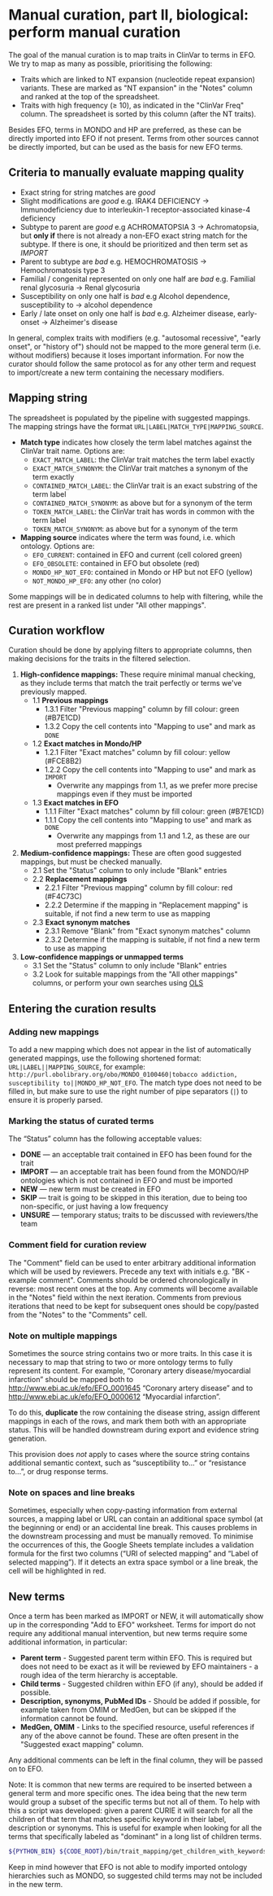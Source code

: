 # Manual curation, part II, biological: perform manual curation

The goal of the manual curation is to map traits in ClinVar to terms in EFO. We try to map as many as possible,
prioritising the following:
* Traits which are linked to NT expansion (nucleotide repeat expansion) variants. These are marked as "NT expansion" in
  the "Notes" column and ranked at the top of the spreadsheet.
* Traits with high frequency (≥ 10), as indicated in the "ClinVar Freq" column. The spreadsheet is sorted by this column
  (after the NT traits).

Besides EFO, terms in MONDO and HP are preferred, as these can be directly imported into EFO if not present.
Terms from other sources cannot be directly imported, but can be used as the basis for new EFO terms.

## Criteria to manually evaluate mapping quality

* Exact string for string matches are _good_
* Slight modifications are _good_ e.g. IRAK4 DEFICIENCY → Immunodeficiency due to interleukin-1 receptor-associated
  kinase-4 deficiency
* Subtype to parent are _good_ e.g ACHROMATOPSIA 3 → Achromatopsia, but **only if** there is not already a non-EFO exact
  string match for the subtype. If there is one, it should be prioritized and then term set as _IMPORT_
* Parent to subtype are _bad_ e.g. HEMOCHROMATOSIS → Hemochromatosis type 3
* Familial / congenital represented on only one half are _bad_ e.g. Familial renal glycosuria → Renal glycosuria
* Susceptibility on only one half is _bad_ e.g Alcohol dependence, susceptibility to → alcohol dependence
* Early / late onset on only one half is _bad_ e.g. Alzheimer disease, early-onset → Alzheimer's disease

In general, complex traits with modifiers (e.g. "autosomal recessive", "early onset", or "history of") should not be
mapped to the more general term (i.e. without modifiers) because it loses important information. For now the curator
should follow the same protocol as for any other term and request to import/create a new term containing the necessary
modifiers.

## Mapping string
The spreadsheet is populated by the pipeline with suggested mappings. The mapping strings have the format 
`URL|LABEL|MATCH_TYPE|MAPPING_SOURCE`.

* **Match type** indicates how closely the term label matches against the ClinVar trait name. Options are:
    * `EXACT_MATCH_LABEL`: the ClinVar trait matches the term label exactly
    * `EXACT_MATCH_SYNONYM`: the ClinVar trait matches a synonym of the term exactly
    * `CONTAINED_MATCH_LABEL`: the ClinVar trait is an exact substring of the term label
    * `CONTAINED_MATCH_SYNONYM`: as above but for a synonym of the term
    * `TOKEN_MATCH_LABEL`: the ClinVar trait has words in common with the term label
    * `TOKEN_MATCH_SYNONYM`: as above but for a synonym of the term
* **Mapping source** indicates where the term was found, i.e. which ontology. Options are:
    * `EFO_CURRENT`: contained in EFO and current (cell colored green)
    * `EFO_OBSOLETE`: contained in EFO but obsolete (red)
    * `MONDO_HP_NOT_EFO`: contained in Mondo or HP but not EFO (yellow)
    * `NOT_MONDO_HP_EFO`: any other (no color)

Some mappings will be in dedicated columns to help with filtering, while the rest are present in a ranked list under
"All other mappings".

## Curation workflow

Curation should be done by applying filters to appropriate columns, then making decisions for the traits in
the filtered selection.

1. **High-confidence mappings:** These require minimal manual checking, as they include terms that match the trait
   perfectly or terms we've previously mapped.
    * 1.1 **Previous mappings**
        * 1.3.1 Filter "Previous mapping" column by fill colour: green (#B7E1CD)
        * 1.3.2 Copy the cell contents into "Mapping to use" and mark as `DONE`
    * 1.2 **Exact matches in Mondo/HP**
        * 1.2.1 Filter "Exact matches" column by fill colour: yellow (#FCE8B2)
        * 1.2.2 Copy the cell contents into "Mapping to use" and mark as `IMPORT`
            * Overwrite any mappings from 1.1, as we prefer more precise mappings even if they must be imported
    * 1.3 **Exact matches in EFO**
        * 1.1.1 Filter "Exact matches" column by fill colour: green (#B7E1CD)
        * 1.1.1 Copy the cell contents into "Mapping to use" and mark as `DONE`
            * Overwrite any mappings from 1.1 and 1.2, as these are our most preferred mappings
2. **Medium-confidence mappings:** These are often good suggested mappings, but must be checked manually.
    * 2.1 Set the "Status" column to only include "Blank" entries
    * 2.2 **Replacement mappings**
        * 2.2.1 Filter "Previous mapping" column by fill colour: red (#F4C73C)
        * 2.2.2 Determine if the mapping in "Replacement mapping" is suitable, if not find a new term to use as mapping
    * 2.3 **Exact synonym matches**
        * 2.3.1 Remove "Blank" from "Exact synonym matches" column
        * 2.3.2 Determine if the mapping is suitable, if not find a new term to use as mapping
3. **Low-confidence mappings or unmapped terms**
    * 3.1 Set the "Status" column to only include "Blank" entries
    * 3.2 Look for suitable mappings from the "All other mappings" columns, or perform your own searches
      using [OLS](https://www.ebi.ac.uk/ols4/)

## Entering the curation results

### Adding new mappings

To add a new mapping which does not appear in the list of automatically generated mappings, use the following shortened
format: `URL|LABEL||MAPPING_SOURCE`, for example:
`http://purl.obolibrary.org/obo/MONDO_0100460|tobacco addiction, susceptibility to||MONDO_HP_NOT_EFO`.
The match type does not need to be filled in, but make sure to use the right number of pipe separators (`|`) to ensure
it is properly parsed.

### Marking the status of curated terms

The “Status” column has the following acceptable values:

* **DONE** — an acceptable trait contained in EFO has been found for the trait
* **IMPORT** — an acceptable trait has been found from the MONDO/HP ontologies which is not contained in EFO and must be
  imported
* **NEW** — new term must be created in EFO
* **SKIP** — trait is going to be skipped in this iteration, due to being too non-specific, or just having a low
  frequency
* **UNSURE** — temporary status; traits to be discussed with reviewers/the team

### Comment field for curation review

The "Comment" field can be used to enter arbitrary additional information which will be used by reviewers. Precede any
text with initials e.g. "BK - example comment". Comments should be ordered chronologically in reverse: most recent ones
at the top. Any comments will become available in the "Notes" field within the next iteration.
Comments from previous iterations that need to be kept for subsequent ones should be copy/pasted from the "Notes" to
the "Comments" cell.

### Note on multiple mappings

Sometimes the source string contains two or more traits. In this case it is necessary to map that string to two or more
ontology terms to fully represent its content. For example, “Coronary artery disease/myocardial infarction” should be
mapped both to http://www.ebi.ac.uk/efo/EFO_0001645 “Coronary artery disease” and
to http://www.ebi.ac.uk/efo/EFO_0000612 “Myocardial infarction”.

To do this, **duplicate** the row containing the disease string, assign different mappings in each of the rows, and mark
them both with an appropriate status. This will be handled downstream during export and evidence string generation.

This provision does _not_ apply to cases where the source string contains additional semantic context, such as
“susceptibility to...” or “resistance to...”, or drug response terms.

### Note on spaces and line breaks

Sometimes, especially when copy-pasting information from external sources, a mapping label or URL can contain an
additional space symbol (at the beginning or end) or an accidental line break. This causes problems in the downstream
processing and must be manually removed. To minimise the occurrences of this, the Google Sheets template includes a 
validation formula for the first two columns (“URI of selected mapping” and “Label of selected mapping”). If it detects
an extra space symbol or a line break, the cell will be highlighted in red.

## New terms

Once a term has been marked as IMPORT or NEW, it will automatically show up in the corresponding "Add to EFO" worksheet.
Terms for import do not require any additional manual intervention, but new terms require some additional information,
in particular:

* **Parent term** - Suggested parent term within EFO. This is required but does not need to be exact as it will be
  reviewed by EFO maintainers - a rough idea of the term hierarchy is acceptable.
* **Child terms** - Suggested children within EFO (if any), should be added if possible.
* **Description, synonyms, PubMed IDs** - Should be added if possible, for example taken from OMIM or MedGen, but can be
  skipped if the information cannot be found.
* **MedGen, OMIM** - Links to the specified resource, useful references if any of the above cannot be found. These are
  often present in the "Suggested exact mapping" column.

Any additional comments can be left in the final column, they will be passed on to EFO.

Note: It is common that new terms are required to be inserted between a general term and more specific ones. The idea
being that the new term would group a subset of the specific terms but not all of them.
To help with this a script was developed: given a parent CURIE it will search for all the children of that term that
matches specific keyword in their label, description or synonyms.
This is useful for example when looking for all the terms that specifically labeled as "dominant" in a long list of
children terms.

```bash
${PYTHON_BIN} ${CODE_ROOT}/bin/trait_mapping/get_children_with_keywords.py --ontology MONDO --parent_curie MONDO:0100062 --keywords dominant
```

Keep in mind however that EFO is not able to modify imported ontology hierarchies such as MONDO, so suggested child 
terms may not be included in the new term.